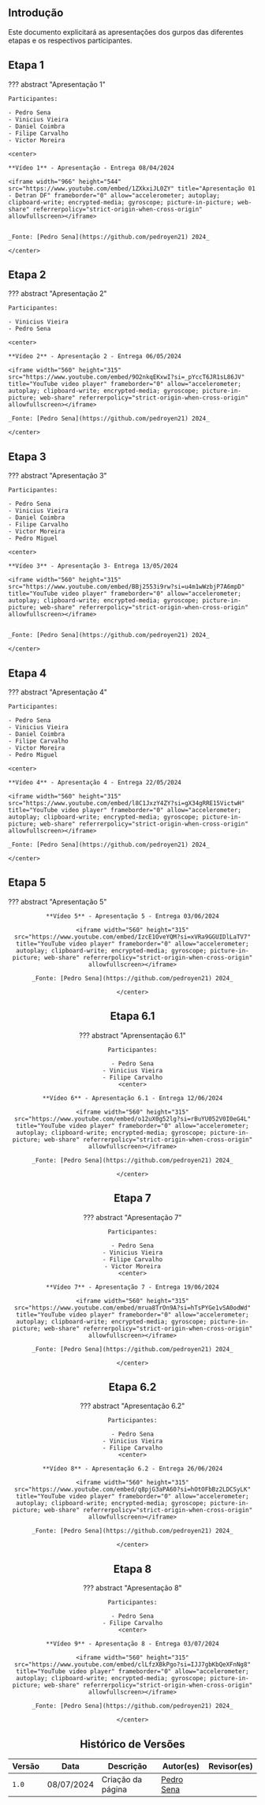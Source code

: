 ## Introdução

Este documento explicitará as apresentações dos gurpos das diferentes etapas e os respectivos participantes.


## Etapa 1

??? abstract "Apresentação 1"


    Participantes:

    - Pedro Sena
    - Vinicius Vieira
    - Daniel Coimbra
    - Filipe Carvalho
    - Victor Moreira

    <center>

    **Vídeo 1** - Apresentação - Entrega 08/04/2024
    
    <iframe width="966" height="544" src="https://www.youtube.com/embed/1ZXkxiJL0ZY" title="Apresentação 01 - Detran DF" frameborder="0" allow="accelerometer; autoplay; clipboard-write; encrypted-media; gyroscope; picture-in-picture; web-share" referrerpolicy="strict-origin-when-cross-origin" allowfullscreen></iframe>
    
   
    _Fonte: [Pedro Sena](https://github.com/pedroyen21) 2024_

    </center>

## Etapa 2

??? abstract "Apresentação 2"


    Participantes:

    - Vinicius Vieira
    - Pedro Sena

    <center>

    **Vídeo 2** - Apresentação 2 - Entrega 06/05/2024

    <iframe width="560" height="315" src="https://www.youtube.com/embed/9O2nkqEKxwI?si=_pYccT6JR1sL86JV" title="YouTube video player" frameborder="0" allow="accelerometer; autoplay; clipboard-write; encrypted-media; gyroscope; picture-in-picture; web-share" referrerpolicy="strict-origin-when-cross-origin" allowfullscreen></iframe>

    _Fonte: [Pedro Sena](https://github.com/pedroyen21) 2024_

    </center>

## Etapa 3

??? abstract "Apresentação 3"

    
   
    Participantes:

    - Pedro Sena
    - Vinicius Vieira
    - Daniel Coimbra
    - Filipe Carvalho
    - Victor Moreira
    - Pedro Miguel

    <center>
    
    **Vídeo 3** - Apresentação 3- Entrega 13/05/2024
    
    <iframe width="560" height="315" src="https://www.youtube.com/embed/BBj2553i9rw?si=u4m1wWzbjP7A6mpD" title="YouTube video player" frameborder="0" allow="accelerometer; autoplay; clipboard-write; encrypted-media; gyroscope; picture-in-picture; web-share" referrerpolicy="strict-origin-when-cross-origin" allowfullscreen></iframe>

      
    _Fonte: [Pedro Sena](https://github.com/pedroyen21) 2024_

    </center>

## Etapa 4

??? abstract "Apresentação 4"

    
    
    Participantes:

    - Pedro Sena
    - Vinicius Vieira
    - Daniel Coimbra
    - Filipe Carvalho
    - Victor Moreira
    - Pedro Miguel
    
    <center>

    **Vídeo 4** - Apresentação 4 - Entrega 22/05/2024
    
    <iframe width="560" height="315" src="https://www.youtube.com/embed/l8C1JxzY4ZY?si=gX34gRRE15VictwH" title="YouTube video player" frameborder="0" allow="accelerometer; autoplay; clipboard-write; encrypted-media; gyroscope; picture-in-picture; web-share" referrerpolicy="strict-origin-when-cross-origin" allowfullscreen></iframe>

    _Fonte: [Pedro Sena](https://github.com/pedroyen21) 2024_

    </center>

## Etapa 5

??? abstract "Apresentação 5"  
    <center>
    
    **Vídeo 5** - Apresentação 5 - Entrega 03/06/2024
    
    <iframe width="560" height="315" src="https://www.youtube.com/embed/IzcE1OveYQM?si=xVRa9GGUIDlLaTV7" title="YouTube video player" frameborder="0" allow="accelerometer; autoplay; clipboard-write; encrypted-media; gyroscope; picture-in-picture; web-share" referrerpolicy="strict-origin-when-cross-origin" allowfullscreen></iframe>

    _Fonte: [Pedro Sena](https://github.com/pedroyen21) 2024_

    </center>

## Etapa 6.1

??? abstract "Aprensentação 6.1"


    Participantes:

    - Pedro Sena
    - Vinicius Vieira
    - Filipe Carvalho
    <center>
    
    **Vídeo 6** - Apresentação 6.1 - Entrega 12/06/2024
    
    <iframe width="560" height="315" src="https://www.youtube.com/embed/o12uX0g52lg?si=rBuYU052V0I0eG4L" title="YouTube video player" frameborder="0" allow="accelerometer; autoplay; clipboard-write; encrypted-media; gyroscope; picture-in-picture; web-share" referrerpolicy="strict-origin-when-cross-origin" allowfullscreen></iframe>
    
    _Fonte: [Pedro Sena](https://github.com/pedroyen21) 2024_

    </center>

## Etapa 7

??? abstract "Apresentação 7"

    
    Participantes:

    - Pedro Sena
    - Vinicius Vieira
    - Filipe Carvalho
    - Victor Moreira
    <center>
    
    **Vídeo 7** - Apresentação 7 - Entrega 19/06/2024
    
    <iframe width="560" height="315" src="https://www.youtube.com/embed/mrua8TrOn9A?si=hTsPYGe1vSA0odWd" title="YouTube video player" frameborder="0" allow="accelerometer; autoplay; clipboard-write; encrypted-media; gyroscope; picture-in-picture; web-share" referrerpolicy="strict-origin-when-cross-origin" allowfullscreen></iframe>
    
    _Fonte: [Pedro Sena](https://github.com/pedroyen21) 2024_

    </center>

## Etapa 6.2

??? abstract "Apresentação 6.2"


    Participantes:

    - Pedro Sena
    - Vinicius Vieira
    - Filipe Carvalho
    <center>
    
    **Vídeo 8** - Apresentação 6.2 - Entrega 26/06/2024
    
    <iframe width="560" height="315" src="https://www.youtube.com/embed/q8pjG3aPA60?si=hOtOFbBz2LDCSyLK" title="YouTube video player" frameborder="0" allow="accelerometer; autoplay; clipboard-write; encrypted-media; gyroscope; picture-in-picture; web-share" referrerpolicy="strict-origin-when-cross-origin" allowfullscreen></iframe>
    
    _Fonte: [Pedro Sena](https://github.com/pedroyen21) 2024_

    </center>

## Etapa 8

??? abstract "Apresentação 8"


    Participantes:

    - Pedro Sena
    - Filipe Carvalho
    <center>
    
    **Vídeo 9** - Apresentação 8 - Entrega 03/07/2024
    
    <iframe width="560" height="315" src="https://www.youtube.com/embed/clLfzXBkPgo?si=IJJ7gbKbQeXFnNg8" title="YouTube video player" frameborder="0" allow="accelerometer; autoplay; clipboard-write; encrypted-media; gyroscope; picture-in-picture; web-share" referrerpolicy="strict-origin-when-cross-origin" allowfullscreen></iframe>
    
    _Fonte: [Pedro Sena](https://github.com/pedroyen21) 2024_

    </center>

## Histórico de Versões

| Versão | Data       | Descrição  | Autor(es) | Revisor(es)|
| -- | -- | -- |-- | -- |
| `1.0`  | 08/07/2024 | Criação da página  | [Pedro Sena](https://github.com/pedroyen21)|  |